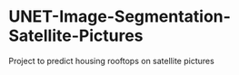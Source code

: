 # UNET-Image-Segmentation-Satellite-Pictures
Project to predict housing rooftops on satellite pictures 
